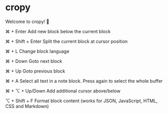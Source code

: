 # cropy

Welcome to cropy! 👋

⌘ + Enter           Add new block below the current block

⌘ + Shift + Enter   Split the current block at cursor position

⌘ + L               Change block language

⌘ + Down            Goto next block

⌘ + Up              Goto previous block

⌘ + A               Select all text in a note block. Press again to select the whole buffer

⌘ + ⌥ + Up/Down     Add additional cursor above/below

⌥ + Shift + F       Format block content (works for JSON, JavaScript, HTML, CSS and Markdown)
